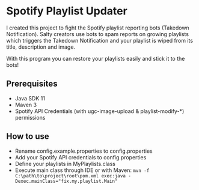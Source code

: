 # Spotify Playlist Updater

I created this project to fight the Spotify playlist reporting bots (Takedown Notification).
Salty creators use bots to spam reports on growing playlists which triggers the Takedown Notification and your playlist is wiped from its title, description and image.

With this program you can restore your playlists easily and stick it to the bots!

## Prerequisites
- Java SDK 11
- Maven 3
- Spotify API Credentials (with ugc-image-upload & playlist-modify-*) permissions

## How to use
- Rename config.example.properties to config.properties
- Add your Spotify API credentials to config.properties
- Define your playlists in MyPlaylists.class 
- Execute main class through IDE or with Maven: `mvn -f C:\path\to\project\root\pom.xml exec:java -Dexec.mainClass="fix.my.playlist.Main"`
